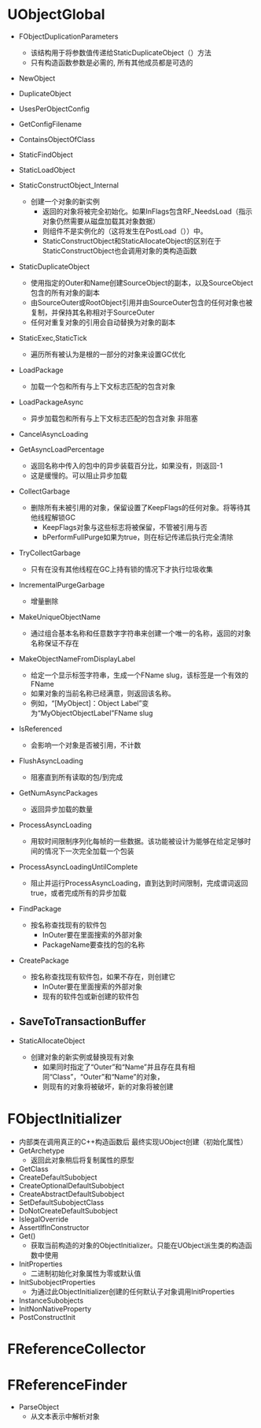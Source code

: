 # UObjectGlobal
- FObjectDuplicationParameters
  - 该结构用于将参数值传递给StaticDuplicateObject（）方法
  - 只有构造函数参数是必需的, 所有其他成员都是可选的

- NewObject
- DuplicateObject
- UsesPerObjectConfig
- GetConfigFilename
- ContainsObjectOfClass

- StaticFindObject
- StaticLoadObject
- StaticConstructObject_Internal
  - 创建一个对象的新实例
    - 返回的对象将被完全初始化。如果InFlags包含RF_NeedsLoad（指示对象仍然需要从磁盘加载其对象数据）
    - 则组件不是实例化的（这将发生在PostLoad（））中。
    - StaticConstructObject和StaticAllocateObject的区别在于StaticConstructObject也会调用对象的类构造函数
- StaticDuplicateObject
  - 使用指定的Outer和Name创建SourceObject的副本，以及SourceObject包含的所有对象的副本
  - 由SourceOuter或RootObject引用并由SourceOuter包含的任何对象也被复制，并保持其名称相对于SourceOuter
  - 任何对重复对象的引用会自动替换为对象的副本
- StaticExec,StaticTick
  - 遍历所有被认为是根的一部分的对象来设置GC优化
- LoadPackage
  - 加载一个包和所有与上下文标志匹配的包含对象
- LoadPackageAsync
  - 异步加载包和所有与上下文标志匹配的包含对象 非阻塞
- CancelAsyncLoading
- GetAsyncLoadPercentage
  - 返回名称中传入的包中的异步装载百分比，如果没有，则返回-1
  - 这是缓慢的。可以阻止异步加载

- CollectGarbage
  - 删除所有未被引用的对象，保留设置了KeepFlags的任何对象。将等待其他线程解锁GC
    - KeepFlags对象与这些标志将被保留，不管被引用与否
    - bPerformFullPurge如果为true，则在标记传递后执行完全清除
- TryCollectGarbage
  - 只有在没有其他线程在GC上持有锁的情况下才执行垃圾收集
- IncrementalPurgeGarbage
  - 增量删除
- MakeUniqueObjectName
  - 通过组合基本名称和任意数字字符串来创建一个唯一的名称，返回的对象名称保证不存在
- MakeObjectNameFromDisplayLabel
  - 给定一个显示标签字符串，生成一个FName slug，该标签是一个有效的FName
  - 如果对象的当前名称已经满意，则返回该名称。
  - 例如，“[MyObject]：Object Label”变为“MyObjectObjectLabel”FName slug
- IsReferenced
  - 会影响一个对象是否被引用，不计数
- FlushAsyncLoading
  - 阻塞直到所有读取的包/到完成
- GetNumAsyncPackages
  - 返回异步加载的数量
- ProcessAsyncLoading
  - 用软时间限制序列化每帧的一些数据。该功能被设计为能够在给定足够时间的情况下一次完全加载一个包装
- ProcessAsyncLoadingUntilComplete
  - 阻止并运行ProcessAsyncLoading，直到达到时间限制，完成谓词返回true，或者完成所有的异步加载
- FindPackage
  - 按名称查找现有的软件包
    - InOuter要在里面搜索的外部对象
    - PackageName要查找的包的名称
- CreatePackage
  - 按名称查找现有软件包，如果不存在，则创建它
    - InOuter要在里面搜索的外部对象
    - 现有的软件包或新创建的软件包
- SaveToTransactionBuffer
  -
- StaticAllocateObject
  - 创建对象的新实例或替换现有对象
    - 如果同时指定了“Outer”和“Name”并且存在具有相同“Class”，“Outer”和“Name”的对象，
    - 则现有的对象将被破坏，新的对​​象将被创建

# FObjectInitializer
- 内部类在调用真正的C++构造函数后 最终实现UObject创建（初始化属性）
- GetArchetype
  - 返回此对象稍后将复制属性的原型
- GetClass
- CreateDefaultSubobject
- CreateOptionalDefaultSubobject
- CreateAbstractDefaultSubobject
- SetDefaultSubobjectClass
- DoNotCreateDefaultSubobject
- IslegalOverride
- AssertIfInConstructor
- Get()
  - 获取当前构造的对象的ObjectInitializer。只能在UObject派生类的构造函数中使用
- InitProperties
  - 二进制初始化对象属性为零或默认值
- InitSubobjectProperties
  - 为通过此ObjectInitializer创建的任何默认子对象调用InitProperties
- InstanceSubobjects
- InitNonNativeProperty
- PostConstructInit






# FReferenceCollector
# FReferenceFinder



















- ParseObject
  - 从文本表示中解析对象
